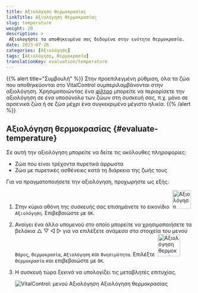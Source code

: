 ```yaml
---
title: Αξιολόγηση θερμοκρασίας
linkTitle: Αξιολόγηση θερμοκρασίας
slug: temperature
weight: 20
description: >
 Αξιολογήστε τα αποθηκευμένα σας δεδομένα στην ενότητα Θερμοκρασία.
date: 2023-07-26
categories: [Αξιολόγηση]
tags: [Αξιολόγηση, Θερμοκρασία]
translationKey: evaluation/temperature
---
```

{{% alert title="Συμβουλή" %}}
Στην προεπιλεγμένη ρύθμιση, όλα τα ζώα που αποθηκεύονται στο VitalControl συμπεριλαμβάνονται στην αξιολόγηση. Χρησιμοποιώντας ένα [φίλτρο](../../filter/) μπορείτε να περιορίσετε την αξιολόγηση σε ένα υποσύνολο των ζώων στη συσκευή σας, π.χ. μόνο σε αρσενικά ζώα ή σε ζώα μέχρι ένα συγκεκριμένο μέγιστο ηλικία.
{{% /alert %}}

## Αξιολόγηση θερμοκρασίας {#evaluate-temperature}

Σε αυτή την αξιολόγηση μπορείτε να δείτε τις ακόλουθες πληροφορίες:
- Ζώα που είναι τρέχοντα πυρετικά άρρωστα
- Ζώα με πυρετικές ασθένειες κατά τη διάρκεια της ζωής τους

Για να πραγματοποιήσετε την αξιολόγηση, προχωρήστε ως εξής:

1. Στην κύρια οθόνη της συσκευής σας επισημάνετε το εικονίδιο &nbsp;<img src="/icons/main/evaluation.svg" width="50" align="bottom" alt="Αξιολόγηση" />&nbsp; `Αξιολόγηση`. Επιβεβαιώστε με `OK`.

2. Ανοίγει ένα άλλο υπομενού στο οποίο μπορείτε να χρησιμοποιήσετε τα βελάκια △ ▽ ◁ ▷ για να επιλέξετε ανάμεσα στα στοιχεία του μενού `Βάρος`, `Θερμοκρασία`, `Αξιολόγηση` και `Θνησιμότητα`. Επιλέξτε &nbsp;<img src="/icons/evaluation/temperature.svg" width="60" align="bottom" alt="Αξιολόγηση θερμοκρασίας" />&nbsp; `Θερμοκρασία` και επιβεβαιώστε με `OK`.

3. Η συσκευή τώρα ξεκινά να υπολογίζει τις μεταβλητές επιτυχίας.

   ![VitalControl: μενού Αξιολόγηση Αξιολόγηση θερμοκρασίας](../images/temperature.png "Αξιολόγηση θερμοκρασίας")
